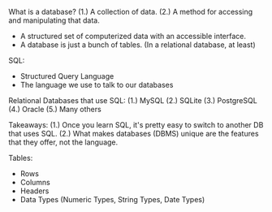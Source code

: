 What is a database?
(1.) A collection of data.
(2.) A method for accessing and manipulating that data.
- A structured set of computerized data with an accessible interface.
- A database is just a bunch of tables. (In a relational database, at least)

SQL:
- Structured Query Language
- The language we use to talk to our databases

Relational Databases that use SQL:
(1.) MySQL
(2.) SQLite
(3.) PostgreSQL
(4.) Oracle
(5.) Many others

Takeaways:
(1.) Once you learn SQL, it's pretty easy to switch to another DB that uses SQL.
(2.) What makes databases (DBMS) unique are the features that they offer, not the language.

Tables:
- Rows
- Columns
- Headers
- Data Types (Numeric Types, String Types, Date Types)